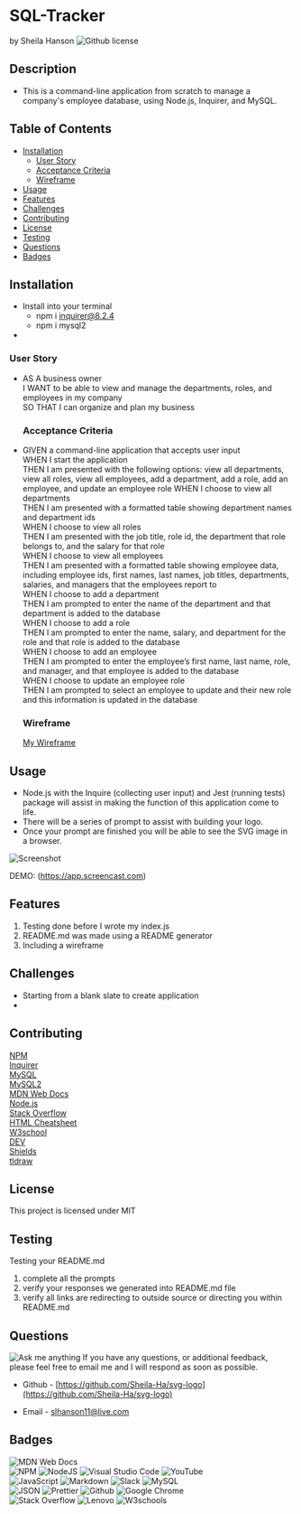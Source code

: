 # SQL-Tracker <!-- omit from toc -->
by Sheila Hanson ![Github license](https://img.shields.io/badge/license-MIT-blue.svg)

## Description <!-- omit from toc -->
- This is a command-line application from scratch to manage a company's employee database, using Node.js, Inquirer, and MySQL.

## Table of Contents <!-- omit from toc -->
  
- [Installation](#installation)
  - [User Story](#user-story)
  - [Acceptance Criteria](#acceptance-criteria)
  - [Wireframe](#wireframe)
- [Usage](#usage)
- [Features](#features)
- [Challenges](#challenges)
- [Contributing](#contributing)
- [License](#license)
- [Testing](#testing)
- [Questions](#questions)
- [Badges](#badges)
    

## Installation
- Install into your terminal  
  - npm i inquirer@8.2.4  
  - npm i mysql2  
- 
    
  
  ### User Story
* AS A business owner  
I WANT to be able to view and manage the departments, roles, and employees in my company  
SO THAT I can organize and plan my business  

    
  
  ### Acceptance Criteria
* GIVEN a command-line application that accepts user input  
WHEN I start the application  
THEN I am presented with the following options: view all departments, view all roles, view all employees, add a department, add a role, add an employee, and update an employee role   WHEN I choose to view all departments  
THEN I am presented with a formatted table showing department names and department ids  
WHEN I choose to view all roles  
THEN I am presented with the job title, role id, the department that role belongs to, and the salary for that role  
WHEN I choose to view all employees  
THEN I am presented with a formatted table showing employee data, including employee ids, first names, last names, job titles, departments, salaries, and managers that the employees report to  
WHEN I choose to add a department  
THEN I am prompted to enter the name of the department and that department is added to the database  
WHEN I choose to add a role  
THEN I am prompted to enter the name, salary, and department for the role and that role is added to the database  
WHEN I choose to add an employee  
THEN I am prompted to enter the employee’s first name, last name, role, and manager, and that employee is added to the database  
WHEN I choose to update an employee role  
THEN I am prompted to select an employee to update and their new role and this information is updated in the database  

    
  
  ### Wireframe
  [My Wireframe]()
      
## Usage 
  - Node.js with the Inquire (collecting user input) and Jest (running tests) package will assist in making the function of this application come to life.  
  - There will be a series of prompt to assist with building your logo.  
  - Once your prompt are finished you will be able to see the SVG image in a browser.

   ![Screenshot](utils/node_index.js_questions.png)

  DEMO: (https://app.screencast.com)

## Features
1. Testing done before I wrote my index.js  
2. README.md was made using a README generator  
3. Including a wireframe

## Challenges
- Starting from a blank slate to create application
- 
## Contributing
[NPM](https://www.npmjs.com/package/inquirer/v/8.2.4?activeTab=readme#installation)  
[Inquirer](https://www.npmjs.com/package/inquirer/v/8.2.4)  
[MySQL](https://www.npmjs.com/package/mysql2)  
[MySQL2](https://sidorares.github.io/node-mysql2/docs/documentation/promise-wrapper)  
[MDN Web Docs](https://developer.mozilla.org/en-US/docs/Web)  
[Node.js](https://nodejs.org/docs/latest/api/)  
[Stack Overflow](https://stackoverflow.com/?newreg=67d94556b887449fa2885dadf54a5439)  
[HTML Cheatsheet](https://htmlcheatsheet.com/js/)  
[W3school](https://www.w3schools.com/)  
[DEV](https://dev.to/envoy_/150-badges-for-github-pnk#contact)  
[Shields](https://shields.io/)  
[tldraw](https://www.tldraw.com/)  

## License 
This project is licensed under MIT


## Testing
Testing your README.md  
1. complete all the prompts  
2. verify your responses we generated into README.md file  
3. verify all links are redirecting to outside source or directing you within README.md

    

## Questions
![Ask me anything](https://img.shields.io/badge/Ask%20me-anything-1abc9c.svg)
If you have any questions, or additional feedback, please feel free to email me and I will respond as soon as possible.
    
* Github -
[https://github.com/Sheila-Ha/svg-logo](https://github.com/Sheila-Ha/svg-logo)

* Email -
slhanson11@live.com

## Badges
![MDN Web Docs](https://img.shields.io/badge/MDN_Web_Docs-black?style=for-the-badge&logo=mdnwebdocs&logoColor=white)  
![NPM](https://img.shields.io/badge/NPM-%23CB3837.svg?style=for-the-badge&logo=npm&logoColor=white)  ![NodeJS](https://img.shields.io/badge/node.js-6DA55F?style=for-the-badge&logo=node.js&logoColor=white)  ![Visual Studio Code](https://img.shields.io/badge/Visual%20Studio%20Code-0078d7.svg?style=for-the-badge&logo=visual-studio-code&logoColor=white)  ![YouTube](https://img.shields.io/badge/YouTube-FF0000?style=for-the-badge&logo=youtube&logoColor=white)  
![JavaScript](https://img.shields.io/badge/javascript-%23323330.svg?style=for-the-badge&logo=javascript&logoColor=%23F7DF1E)  ![Markdown](https://img.shields.io/badge/markdown-%23000000.svg?style=for-the-badge&logo=markdown&logoColor=white)
![Slack](https://img.shields.io/badge/Slack-4A154B?style=for-the-badge&logo=slack&logoColor=white)  ![MySQL](	https://img.shields.io/badge/MySQL-005C84?style=for-the-badge&logo=mysql&logoColor=white)  
![JSON](https://img.shields.io/badge/json-5E5C5C?style=for-the-badge&logo=json&logoColor=red)  ![Prettier](https://img.shields.io/badge/prettier-1A2C34?style=for-the-badge&logo=prettier&logoColor=F7BA3E) ![Github](https://img.shields.io/badge/GitHub-100000?style=for-the-badge&logo=github&logoColor=white) ![Google Chrome](https://img.shields.io/badge/Google_chrome-4285F4?style=for-the-badge&logo=Google-chrome&logoColor=white)  
![Stack Overflow](https://img.shields.io/badge/Stack_Overflow-FE7A16?style=for-the-badge&logo=stack-overflow&logoColor=white)  ![Lenovo](https://img.shields.io/badge/lenovo%20laptop-E2231A?style=for-the-badge&logo=lenovo&logoColor=white)  ![W3schools](https://img.shields.io/badge/W3Schools-04AA6D?style=for-the-badge&logo=W3Schools&logoColor=white) 

